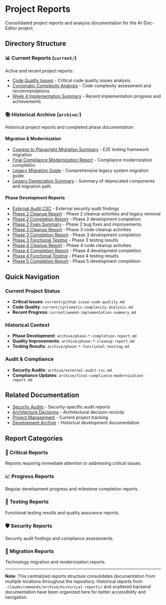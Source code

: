 # Project Reports

Consolidated project reports and analysis documentation for the AI-Doc-Editor project.

## Directory Structure

### 📊 Current Reports (`current/`)
Active and recent project reports:
- [Code Quality Issues](current/github-issue-code-quality.md) - Critical code quality issues analysis
- [Cyclomatic Complexity Analysis](current/cyclomatic-complexity-analysis.md) - Code complexity assessment and recommendations
- [Week 4 Implementation Summary](current/week4-implementation-summary.md) - Recent implementation progress and achievements

### 📚 Historical Archive (`archive/`)
Historical project reports and completed phase documentation:

#### Migration & Modernization
- [Cypress to Playwright Migration Summary](archive/cypress-playwright-migration-summary.md) - E2E testing framework migration
- [Final Compliance Modernization Report](archive/final-compliance-modernization-report.md) - Compliance modernization completion
- [Legacy Migration Guide](archive/LEGACY-MIGRATION-GUIDE.md) - Comprehensive legacy system migration guide
- [Legacy Deprecation Summary](archive/LEGACY-DEPRECATION-SUMMARY.md) - Summary of deprecated components and migration path

#### Phase Development Reports
- [External Audit CSC](archive/external-audit-csc.md) - External security audit findings
- [Phase 2 Cleanup Report](archive/PHASE-2-CLEANUP-REPORT.md) - Phase 2 cleanup activities and legacy removal
- [Phase 2 Completion Report](archive/phase-2-completion-report.md) - Phase 2 development completion
- [Phase 2 Fixes Summary](archive/phase-2-fixes-summary.md) - Phase 2 bug fixes and improvements
- [Phase 3 Cleanup Report](archive/phase-3-cleanup-report.md) - Phase 3 code cleanup activities
- [Phase 3 Completion Report](archive/phase-3-completion-report.md) - Phase 3 development completion
- [Phase 3 Functional Testing](archive/phase-3-functional-testing.md) - Phase 3 testing results
- [Phase 4 Cleanup Report](archive/phase-4-cleanup-report.md) - Phase 4 code cleanup activities
- [Phase 4 Completion Report](archive/phase-4-completion-report.md) - Phase 4 development completion
- [Phase 4 Functional Testing](archive/phase-4-functional-testing.md) - Phase 4 testing results
- [Phase 5 Completion Report](archive/phase-5-completion-report.md) - Phase 5 development completion

## Quick Navigation

### Current Project Status
- **Critical Issues**: `current/github-issue-code-quality.md`
- **Code Quality**: `current/cyclomatic-complexity-analysis.md`
- **Recent Progress**: `current/week4-implementation-summary.md`

### Historical Context
- **Phase Development**: `archive/phase-*-completion-report.md`
- **Quality Improvements**: `archive/phase-*-cleanup-report.md`
- **Testing Results**: `archive/phase-*-functional-testing.md`

### Audit & Compliance
- **Security Audits**: `archive/external-audit-csc.md`
- **Compliance Updates**: `archive/final-compliance-modernization-report.md`

## Related Documentation

- [Security Audits](../security/audits/) - Security-specific audit reports
- [Architecture Decisions](../architecture/adr/) - Architectural decision records
- [Project Management](../project-management/) - Current project tracking
- [Development Archive](../archive/) - Historical development documentation

## Report Categories

### 🔴 Critical Reports
Reports requiring immediate attention or addressing critical issues.

### 📈 Progress Reports
Regular development progress and milestone completion reports.

### 🧪 Testing Reports
Functional testing results and quality assurance reports.

### 🛡️ Security Reports
Security audit findings and compliance assessments.

### 🔄 Migration Reports
Technology migration and modernization reports.

---

**Note**: This centralized reports structure consolidates documentation from multiple locations throughout the repository. Historical reports from `.claude/commands/archive/historical-reports/` and scattered backend documentation have been organized here for better accessibility and navigation.